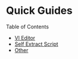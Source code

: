 # Quick Guides
Table of Contents

- [VI Editor](vi.md)
- [Self Extract Script](self.md)
- [Other](#other)

